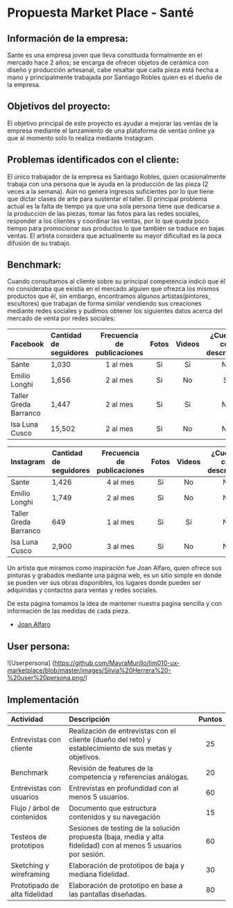 # Propuesta Market Place - Santé

## Información de la empresa:

Sante es una empresa joven que lleva constituida formalmente en el mercado hace 2 años; se encarga de ofrecer objetos de cerámica con diseño y producción artesanal, cabe resaltar que cada pieza está hecha a mano y principalmente trabajada por Santiago Robles quien es el dueño de la empresa.

## Objetivos del proyecto:

El objetivo principal de este proyecto es ayudar a mejorar las ventas de la empresa mediante el lanzamiento de una plataforma de ventas online ya que al momento solo lo realiza mediante Instagram.

## Problemas identificados con el cliente:

El único trabajador de la empresa es Santiago Robles, quien ocasionalmente trabaja con una persona que le ayuda en la producción de las pieza (2 veces a la semana).
Aún no genera ingresos suficientes por lo que tiene que dictar clases de arte para sustentar el taller.
El principal problema actual es la falta de tiempo ya que una sola persona tiene que dedicarse a la producción de las piezas, tomar las fotos para las redes sociales, responder a los clientes y coordinar las ventas, por lo que queda poco tiempo para promocionar sus productos lo que también se traduce en bajas ventas.
El artista considera que actualmente su mayor dificultad es la poca difusión de su trabajo.

## Benchmark:

Cuando consultamos al cliente sobre su principal competencia indicó que él no consideraba que existía en el mercado alguien que ofrezca los mismos productos que él, sin embargo, encontramos algunos artistas(pintores, escultores) que trabajan de forma similar vendiendo sus creaciones mediante redes sociales y pudimos obtener los siguientes datos acerca del mercado de venta por redes sociales:


|Facebook|Cantidad de seguidores|Frecuencia de publicaciones|Fotos|Videos|¿Cuentan con descripción|Precio|
|:----|:---|:---:|:---:|:----:|:----:|:----:|
Sante|1,030|1 al mes|Si|Si|No|No|
Emilio Longhi|1,656|2 al mes|Si|No|Si|No|
Taller Greda Barranco|1,447|2 al mes|Si|Si|No|No|
Isa Luna Cusco|15,502|2 al mes|Si|No|No|No|

|Instagram|Cantidad de seguidores|Frecuencia de publicaciones|Fotos|Videos|¿Cuentan con descripción|Precio|
|:----|:---|:---:|:---:|:----:|:----:|:----:|
Sante|1,426|4 al mes|Si|No|No|No|
Emilio Longhi|1,749|2 al mes|Si|No|No|No|
Taller Greda Barranco|649|1 al mes|Si|Si|No|No|
Isa Luna Cusco|2,900|3 al mes|Si|No|No|No|

Un artista que miramos como inspiración fue Joan Alfaro, quien ofrece sus pinturas y grabados mediante una página web, es un sitio simple en donde se pueden ver sus obras disponibles, los lugares donde pueden ser adquiridas y contactos para ventas y redes sociales.

De esta página tomamos la idea de mantener nuestra pagina sencilla y con información de las medidas de cada pieza.


- [Joan Alfaro](https://joanalfaro.pe/)

## User persona:
![Userpersona] (https://github.com/MayraMurillo/lim010-ux-marketplace/blob/master/images/Silvia%20Herrera%20-%20user%20persona.png/)















## Implementación



|Actividad|Descripción|Puntos|
|:----|:---|:---:|
|Entrevistas con cliente|Realización de entrevistas con el cliente (dueño del reto) y establecimiento de sus metas y objetivos.|25|
|Benchmark| Revisión de features de la competencia y referencias análogas. | 20 |
|Entrevistas con usuarios| Entrevistas en profundidad con al menos 5 usuarios. | 60 |
|Flujo / árbol de contenidos|Documento que estructura contenidos y su navegación|15|
|Testeos de prototipos| Sesiones de testing de la solución propuesta (baja, media y alta fidelidad) con al menos 5 usuarios por sesión. | 60 |
|Sketching y wireframing| Elaboración de prototipos de baja y mediana fidelidad. | 30 |
|Prototipado de alta fidelidad| Elaboración de prototipo en base a las pantallas diseñadas. | 80 |










